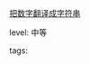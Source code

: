 [把数字翻译成字符串](https://leetcode-cn.com/problems/ba-shu-zi-fan-yi-cheng-zi-fu-chuan-lcof)

level: 中等

tags: 
